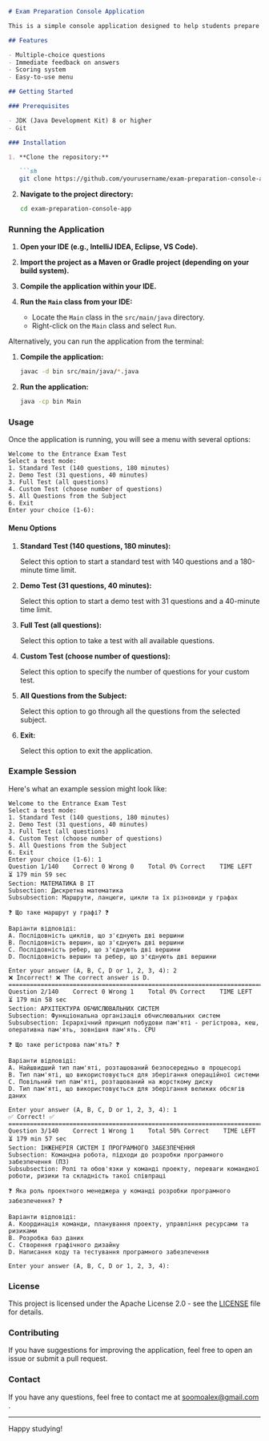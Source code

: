 ```markdown
# Exam Preparation Console Application

This is a simple console application designed to help students prepare for exams by providing multiple-choice questions and immediate feedback.

## Features

- Multiple-choice questions
- Immediate feedback on answers
- Scoring system
- Easy-to-use menu

## Getting Started

### Prerequisites

- JDK (Java Development Kit) 8 or higher
- Git

### Installation

1. **Clone the repository:**

   ```sh
   git clone https://github.com/yourusername/exam-preparation-console-app.git
   ```

2. **Navigate to the project directory:**

   ```sh
   cd exam-preparation-console-app
   ```

### Running the Application

1. **Open your IDE (e.g., IntelliJ IDEA, Eclipse, VS Code).**

2. **Import the project as a Maven or Gradle project (depending on your build system).**

3. **Compile the application within your IDE.**

4. **Run the `Main` class from your IDE:**

    - Locate the `Main` class in the `src/main/java` directory.
    - Right-click on the `Main` class and select `Run`.

Alternatively, you can run the application from the terminal:

1. **Compile the application:**

   ```sh
   javac -d bin src/main/java/*.java
   ```

2. **Run the application:**

   ```sh
   java -cp bin Main
   ```

### Usage

Once the application is running, you will see a menu with several options:

```plaintext
Welcome to the Entrance Exam Test
Select a test mode:
1. Standard Test (140 questions, 180 minutes)
2. Demo Test (31 questions, 40 minutes)
3. Full Test (all questions)
4. Custom Test (choose number of questions)
5. All Questions from the Subject
6. Exit
Enter your choice (1-6):
```

#### Menu Options

1. **Standard Test (140 questions, 180 minutes):**

   Select this option to start a standard test with 140 questions and a 180-minute time limit.

2. **Demo Test (31 questions, 40 minutes):**

   Select this option to start a demo test with 31 questions and a 40-minute time limit.

3. **Full Test (all questions):**

   Select this option to take a test with all available questions.

4. **Custom Test (choose number of questions):**

   Select this option to specify the number of questions for your custom test.

5. **All Questions from the Subject:**

   Select this option to go through all the questions from the selected subject.

6. **Exit:**

   Select this option to exit the application.

### Example Session

Here's what an example session might look like:

```plaintext
Welcome to the Entrance Exam Test
Select a test mode:
1. Standard Test (140 questions, 180 minutes)
2. Demo Test (31 questions, 40 minutes)
3. Full Test (all questions)
4. Custom Test (choose number of questions)
5. All Questions from the Subject
6. Exit
Enter your choice (1-6): 1
Question 1/140    Correct 0 Wrong 0    Total 0% Correct    TIME LEFT  ⏳ 179 min 59 sec
Section: МАТЕМАТИКА В ІТ
Subsection: Дискретна математика
Subsubsection: Маршрути, ланцюги, цикли та їх різновиди у графах

❓ Що таке маршрут у графі? ❓

Варіанти відповіді:
A. Послідовність циклів, що з'єднують дві вершини
B. Послідовність вершин, що з'єднують дві вершини
C. Послідовність ребер, що з'єднують дві вершини
D. Послідовність вершин та ребер, що з'єднують дві вершини

Enter your answer (A, B, C, D or 1, 2, 3, 4): 2
❌ Incorrect! ❌ The correct answer is D.
================================================================================
Question 2/140    Correct 0 Wrong 1    Total 0% Correct    TIME LEFT  ⏳ 179 min 58 sec
Section: АРХІТЕКТУРА ОБЧИСЛЮВАЛЬНИХ СИСТЕМ
Subsection: Функціональна організація обчислювальних систем
Subsubsection: Ієрархічний принцип побудови пам'яті - регістрова, кеш, оперативна пам'ять, зовнішня пам'ять. CPU

❓ Що таке регістрова пам'ять? ❓

Варіанти відповіді:
A. Найшвидший тип пам'яті, розташований безпосередньо в процесорі
B. Тип пам'яті, що використовується для зберігання операційної системи
C. Повільний тип пам'яті, розташований на жорсткому диску
D. Тип пам'яті, що використовується для зберігання великих обсягів даних

Enter your answer (A, B, C, D or 1, 2, 3, 4): 1
✅ Correct! ✅
================================================================================
Question 3/140    Correct 1 Wrong 1    Total 50% Correct    TIME LEFT  ⏳ 179 min 57 sec
Section: ІНЖЕНЕРІЯ СИСТЕМ І ПРОГРАМНОГО ЗАБЕЗПЕЧЕННЯ
Subsection: Командна робота, підходи до розробки програмного забезпечення (ПЗ)
Subsubsection: Ролі та обов'язки у команді проекту, переваги командної роботи, ризики та складність такої співпраці

❓ Яка роль проектного менеджера у команді розробки програмного забезпечення? ❓

Варіанти відповіді:
A. Координація команди, планування проекту, управління ресурсами та ризиками
B. Розробка баз даних
C. Створення графічного дизайну
D. Написання коду та тестування програмного забезпечення

Enter your answer (A, B, C, D or 1, 2, 3, 4):
```

### License

This project is licensed under the Apache License 2.0 - see the [LICENSE](LICENSE) file for details.

### Contributing

If you have suggestions for improving the application, feel free to open an issue or submit a pull request.

### Contact

If you have any questions, feel free to contact me at soomoalex@gmail.com .

---

Happy studying!
```
